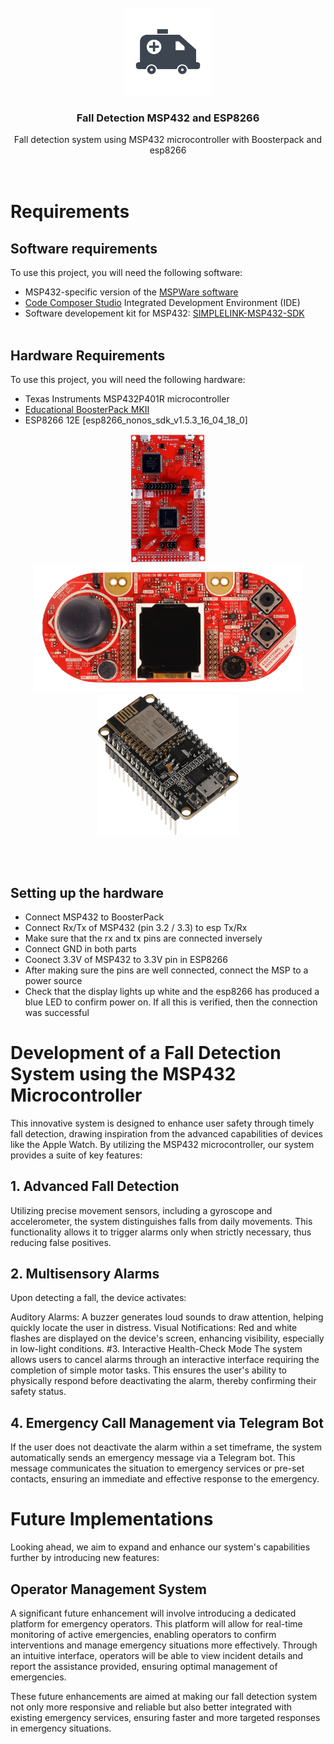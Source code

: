 
<!-- PROJECT LOGO -->
<br />
<div align="center">
  <a href="https://github.com/carlozamu/Fall_Detection_MSP432_and_ESP8266r">
    <img src="ambulance-logo.png" alt="Logo" width="140" height="140">
  </a>

<h3 align="center">Fall Detection MSP432 and ESP8266</h3>

  <p align="center">
    Fall detection system using MSP432 microcontroller with Boosterpack and esp8266
    <br />
    <br /><br />
  </p>
</div>


# Requirements

## Software requirements

To use this project, you will need the following software:

* MSP432-specific version of the [MSPWare software](https://www.ti.com/tool/MSP432WARE#downloads)
* [Code Composer Studio](https://www.ti.com/tool/CCSTUDIO) Integrated Development Environment (IDE)
* Software developement kit for MSP432: [SIMPLELINK-MSP432-SDK](https://www.ti.com/tool/download/SIMPLELINK-MSP432-SDK/3.40.01.02)
<br> <br>

## Hardware Requirements
To use this project, you will need the following hardware:

* Texas Instruments MSP432P401R microcontroller
* [Educational BoosterPack MKII](https://www.ti.com/tool/BOOSTXL-EDUMKII)
* ESP8266 12E [esp8266_nonos_sdk_v1.5.3_16_04_18_0]
  
<p float="left" align="center">
  <img src="msp432p401r.png" alt="msp432p401r" width="120" height="205">
  <img src="boosterpack.png" alt="boosterpack" width="430" height="205">
  <img src="esp8266png.png" alt="esp8266" width="225" height="225">
</p>

<br> <br>

## Setting up the hardware
* Connect MSP432 to BoosterPack
* Connect Rx/Tx of MSP432 (pin 3.2 / 3.3) to esp Tx/Rx 
* Make sure that the rx and tx pins are connected inversely
* Connect GND in both parts
* Coonect 3.3V of MSP432 to 3.3V pin in ESP8266
* After making sure the pins are well connected, connect the MSP to a power source
* Check that the display lights up white and the esp8266 has produced a blue LED to confirm power on. If all this is verified, then the connection was successful

# Development of a Fall Detection System using the MSP432 Microcontroller
This innovative system is designed to enhance user safety through timely fall detection, drawing inspiration from the advanced capabilities of devices like the Apple Watch. By utilizing the MSP432 microcontroller, our system provides a suite of key features:

## 1. Advanced Fall Detection
Utilizing precise movement sensors, including a gyroscope and accelerometer, the system distinguishes falls from daily movements. This functionality allows it to trigger alarms only when strictly necessary, thus reducing false positives.

## 2. Multisensory Alarms
Upon detecting a fall, the device activates:

Auditory Alarms: A buzzer generates loud sounds to draw attention, helping quickly locate the user in distress.
Visual Notifications: Red and white flashes are displayed on the device's screen, enhancing visibility, especially in low-light conditions.
#3. Interactive Health-Check Mode
The system allows users to cancel alarms through an interactive interface requiring the completion of simple motor tasks. This ensures the user's ability to physically respond before deactivating the alarm, thereby confirming their safety status.

## 4. Emergency Call Management via Telegram Bot
If the user does not deactivate the alarm within a set timeframe, the system automatically sends an emergency message via a Telegram bot. This message communicates the situation to emergency services or pre-set contacts, ensuring an immediate and effective response to the emergency.

# Future Implementations
Looking ahead, we aim to expand and enhance our system's capabilities further by introducing new features:

## Operator Management System
A significant future enhancement will involve introducing a dedicated platform for emergency operators. This platform will allow for real-time monitoring of active emergencies, enabling operators to confirm interventions and manage emergency situations more effectively. Through an intuitive interface, operators will be able to view incident details and report the assistance provided, ensuring optimal management of emergencies.

These future enhancements are aimed at making our fall detection system not only more responsive and reliable but also better integrated with existing emergency services, ensuring faster and more targeted responses in emergency situations.



